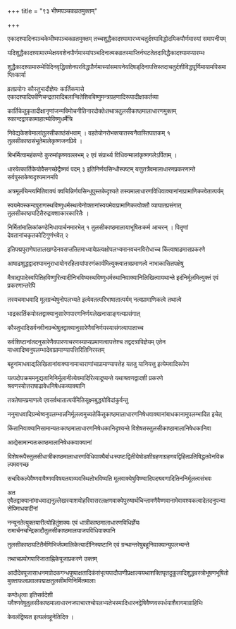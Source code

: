 +++
title = "९३ भीष्मपञ्चकव्रतमुक्तम्"

+++

एकादश्यादिनपञ्चकेभीष्मपञ्चकव्रतमुक्तम् तच्चशुद्धैकादश्यामारभ्यचतुर्दश्याविद्धोदयिकपौर्णमास्यां समापनीयम्

यदिशुद्धैकादश्यामारम्भेक्षयवशेनपौर्णमास्यांपञ्चदिनात्मकव्रतस्माप्तिर्नघटतेतदाविद्धैकादश्यामप्यारम्भः

शुद्धैकादश्यामारम्भेपिदिनवृद्धिवशेनपरविद्धपौर्णमास्यांसमापनेयदिषड्‌दिनापत्तिस्तदाचतुर्दशीविद्धपूर्णिमायामपिसमाप्तिःकार्या

व्रतप्रयोगः कौस्तुभादौज्ञेयः कार्तिकमासे एकादश्यादिपर्वणिचन्द्रतारादिबलान्वितेशिवविष्णुमन्त्रग्रहणादिरूपादीक्षाकर्तव्या

कार्तिकेतुकृतादीक्षानृणांजन्मविमोचनीतिनारदोक्तेःतथात्रतुलसीकाष्ठमालाधारणमुक्तम् स्कान्दद्वारकामाहात्म्येविष्णुधर्मेचि

निवेद्यकेशवेमालांतुलसीकाष्ठंसंभवाम् । वहतेयोनरोभक्त्यातस्यनैवास्तिपातकम् १ तुलसीकाष्ठसंभूतेमालेकृष्णजनप्रिये ।

बिभर्मित्वामहंकण्ठे कुरुमांकृष्णवल्लभम् २ एवं संप्रार्थ्य विधिवन्मालांकृष्णगलेऽर्पिताम् ।

धारयेत्कार्तिकेयोवैसगच्छेद्वैष्णवं पदम् ३ इतिनिर्णयसिन्धौस्पष्टम् यत्तुतत्रैवमालाधारणप्रकरणान्ते सर्वपुस्तकेष्वदृश्यमानमपि

अत्रमूलंचिन्त्यमितिवाक्यं क्वचिन्निर्णयसिन्धुपुस्तकेदृश्यते तस्यमालाधारणविधिवाक्यानांनाप्रामाणिकत्वेतात्पर्यम्

स्वयमेवस्कन्दपुराणस्थविष्णुधर्मस्थत्वेनोक्तानांस्वयमेवाप्रामाणिकत्वोक्तौ व्याघातप्रसंगात् तुलसीकाष्ठघटितैरुद्राक्शाकारकारितैः ।

निर्मितांमालिकांकण्ठेनिधायार्चनमारभेत् १ तुलसीकाष्ठमालायाभूषितःकर्म आचरन् । पितॄणां देवतानांचकृतकोटिगुणंभवेत् २

इतिपद्मपुराणेपातालखण्डेनवसप्ततितमाध्यायेप्रत्यक्षोपलभ्यमानवचनविरोधाच्च किंत्वाषाढमासप्रकरणे

आषाढशुद्धद्वादश्यामनुराधायोगरहितायांपारणंकार्यमित्युक्त्वातत्रप्रमाणत्वे नाभाकासितपक्षेषु

मैत्राद्यपादेस्वपितिहविष्णुरित्यादीनिभविष्यस्थविष्णुधर्मस्थानिवाक्यानिलिखित्वायथान्ते इदंनिर्मूलमित्युक्तं एवं प्रकरणान्तरेपि

तस्यचमाधवादि मूलग्रन्थेषुनोपलभ्यते इत्येवतत्परिभाषातात्पर्यम् नत्वप्रामाणिकत्वे तथात्वे

भाद्रकार्तिकयोस्तद्वाक्यानुसारेणपारणनिर्णयलेखनासाङ्गत्यप्रसंगात्

कौस्तुभादिसर्वनवीनग्रन्थेषुतद्वाक्यानुसारेणैवनिर्णयस्यासंगत्यापाताच्च

सर्वशिष्टानांतदनुसारेणैवपारणाचरणस्याप्यप्रमाणत्वापत्तेश्च तद्वदत्रापिज्ञेयम् एतेन माधवादिष्वनुपलम्भादेवाप्रामाण्यापत्तिरितिनिरस्तम्

बहूनांमाधवाद्यलिखितानांवाक्यानामाचाराणांचाप्रामाण्यापत्तेह यततु यानियत्तु इत्येमवादिरूपेण

यत्पदोपक्रममनूद्यतानिनिर्मूलानीत्येवमादिरित्यादूष्यन्ते यथाश्रवणद्वादशी प्रकरणे श्रवणस्योत्तराषाढावेधनिषेधकव्याक्यानि

तत्रतेषामप्रमाणत्वे एवसर्वथातात्पर्यमितिसूक्ष्मबुद्धयोविदांकुर्वन्तु

ननुमाधवादिग्रन्थेष्वनुपलम्भान्ननिर्मूलत्वमुच्यतेकिंतुकाष्ठमालाधारणनिषेधवाक्यानांबाधकानामुपलम्भादित इचेत्

किंतानिवाक्यानिसामान्यतःकाष्ठमालाधारणनिषेधकानिदृश्यन्ते विशेषतस्तुलसीकाष्ठामालानिषेधकानिवा

आद्येसामान्यतःकाष्ठमालानिषेधकवाक्यानां

विशेषरूपैस्तुलसीधात्रीकाष्ठमालाधारणविधिवाक्यैर्बाधःस्पष्टःद्वितीयेषोडशीग्रहणाग्रहणवद्विहितप्रतिषिद्धतवेनविकल्पमवगच्छ

सचविकल्पेवैष्णवावैष्णवविषयतयाव्यवस्थितोभविष्यति मूलवाक्येषुविष्ण्वादिपदश्रवणादितिननिर्मूलत्वसंभवः

अत एवैतद्वाक्यानांमाधवाद्यनुल्लेखस्याशयोहरिवासरलक्षणवाक्येपुरुषार्थचिन्तामणैवैष्णवानामेवावश्यकत्वादेतदनुपन्यासेपिमाधवादीनां

नन्यूनतेत्युक्तयारीत्योहितुंशक्यः एवं धात्रीकाष्ठमालाधारणविधिर्ज्ञेयः रामार्चनचन्द्रिकादौतुलसीकाष्ठमालयाजपविधिवाक्यानि

तुलसीकाष्ठघटितैर्मणिभिर्जपमालिकेत्यादीनिस्पष्टानि एवं ग्रन्थान्तरेषुबहूनिवाक्यान्युपलभ्यन्ते

तथाचप्रयोगपारिजाताह्निकेपूजाप्रकरणे उक्तम्

आदौदेवपूजासाधनमग्रोदकगन्धपुष्पाक्षतादिकंसंभृत्यपादौपाणीप्रक्षाल्ययथाशक्तिघृतदुकूलादिशुद्धवस्त्रोभूषणभूषितोमुक्ताफलप्रवालपद्माक्षतुलसीमणिनिर्मितमालाः

कण्ठेधृत्वा इतिसर्वदेशी यवैश्णवेषुतुलसीकाष्ठमालाधारनजपाचारश्चोपलभ्यतेभस्मादिधारनद्वेषिवैष्णवस्पर्धयाशैवागमाग्राहिभिः

केवलंद्विष्यत इत्यलंवहूनेतिदिक्‍ ।
